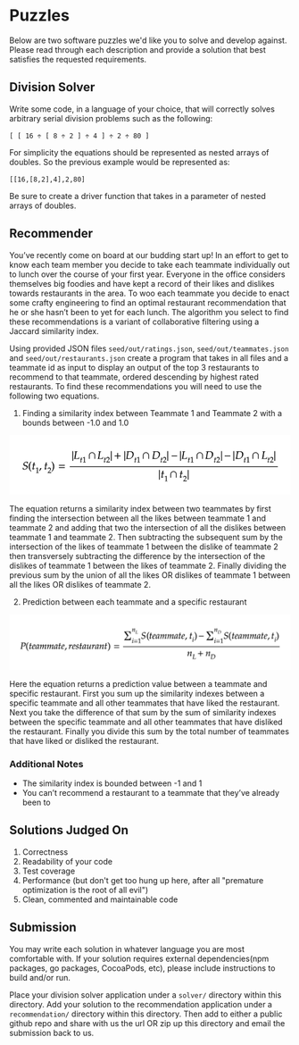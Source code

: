 # Puzzles
Below are two software puzzles we'd like you to solve and develop against. Please read through each description and provide a solution that best satisfies the requested requirements.

## Division Solver
Write some code, in a language of your choice, that will correctly solves arbitrary serial division problems such as the following: 
```
[ [ 16 ÷ [ 8 ÷ 2 ] ÷ 4 ] ÷ 2 ÷ 80 ]
```
For simplicity the equations should be represented as nested arrays of doubles. So the previous example would be represented as:
```
[[16,[8,2],4],2,80]
```
Be sure to create a driver function that takes in a parameter of nested arrays of doubles.

## Recommender
You’ve recently come on board at our budding start up! In an effort to get to know each team member you decide to take each teammate individually out to lunch over the course of your first year. Everyone in the office considers themselves big foodies and have kept a record of their likes and dislikes towards restaurants in the area. To woo each teammate you decide to enact some crafty engineering to find an optimal restaurant recommendation that he or she hasn’t been to yet for each lunch. The algorithm you select to find these recommendations is a variant of collaborative filtering using a Jaccard similarity index. 

Using provided JSON files `seed/out/ratings.json`, `seed/out/teammates.json` and `seed/out/restaurants.json` create a program that takes in all files and a teammate id as input to display an output of the top 3 restaurants to recommend to that teammate, ordered descending by highest rated restaurants. To find these recommendations you will need to use the following two equations.

1. Finding a similarity index between Teammate 1 and Teammate 2 with a bounds between -1.0 and 1.0 

![Similarity Index](images/similarity.png)

The equation returns a similarity index between two teammates by first finding the intersection between all the likes between teammate 1 and teammate 2 and adding that two the intersection of all the dislikes between teammate 1 and teammate 2. Then subtracting the subsequent sum by the intersection of the likes of teammate 1 between the dislike of teammate 2 then transversely subtracting the difference by the intersection of the dislikes of teammate 1 between the likes of teammate 2. Finally dividing the previous sum by the union of all the likes OR dislikes of teammate 1 between all the likes OR dislikes of teammate 2.

2. Prediction between each teammate and a specific restaurant

![Prediction](images/prediction.png)

Here the equation returns a prediction value between a teammate and specific restaurant. First you sum up the similarity indexes between a specific teammate and all other teammates that have liked the restaurant. Next you take the difference of that sum by the sum of similarity indexes between the specific teammate and all other teammates that have disliked the restaurant. Finally you divide this sum by the total number of teammates that have liked or disliked the restaurant.

### Additional Notes
- The similarity index is bounded between -1 and 1
- You can’t recommend a restaurant to a teammate that they’ve already been to


## Solutions Judged On
1. Correctness
1. Readability of your code
1. Test coverage
1. Performance (but don't get too hung up here, after all "premature optimization is the root of all evil")
1. Clean, commented and maintainable code

## Submission
You may write each solution in whatever language you are most comfortable with. If your solution requires external dependencies(npm packages, go packages, CocoaPods, etc), please include instructions to build and/or run. 

Place your division solver application under a `solver/` directory within this directory. Add your solution to the recommendation application under a `recommendation/` directory within this directory. Then add to either a public github repo and share with us the url OR zip up this directory and email the submission back to us.
